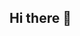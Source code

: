 ## Hi there 👋

<!--
**Rick6509/Rick6509** is a ✨ _special_ ✨ repository because its `README.md` (this file) appears on your GitHub profile.

Here are some ideas to get you started:

- 🔭 I’m currently working on learning coding and AI
- 🌱 I’m currently learning coding and AI
- 👯 I’m looking to collaborate on coding and AI
- 🤔 I’m looking for help with ...you guessed it!!! coding and AI!!!!
- 💬 Ask me about cars, women, love, war, but not coding or AI
- 📫 How to reach me: Use your hands.
- 😄 Pronouns: 
- ⚡ Fun fact: Honey bees are NOT made from honey!!!
-->
